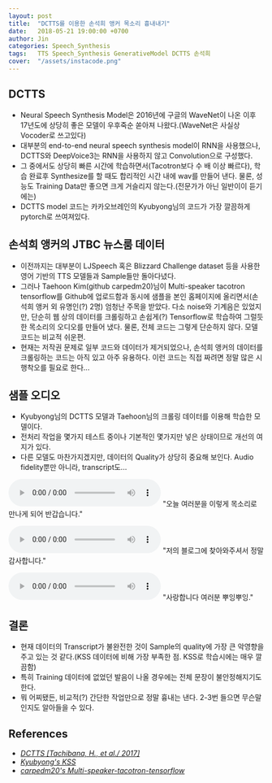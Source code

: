 ```yaml
---
layout: post
title:  "DCTTS를 이용한 손석희 앵커 목소리 흉내내기"
date:   2018-05-21 19:00:00 +0700
author: Jin
categories: Speech_Synthesis
tags:	TTS Speech_Synthesis GenerativeModel DCTTS 손석희
cover:  "/assets/instacode.png"
---
```


## DCTTS
+	Neural Speech Synthesis Model은 2016년에 구글의 WaveNet이 나온 이후 17년도에 상당히 좋은 모델이 우후죽순 쏟아져 나왔다.(WaveNet은 사실상 Vocoder로 쓰고있다)
+	대부분의 end-to-end neural speech synthesis model이 RNN을 사용했으나, DCTTS와 DeepVoice3는 RNN을 사용하지 않고 Convolution으로 구성했다. 
+	그 중에서도 상당히 빠른 시간에 학습하면서(Tacotron보다 수 배 이상 빠르다), 학습 완료후 Synthesize를 할 때도 합리적인 시간 내에 wav를 만들어 낸다. 물론, 성능도 Training Data만 좋으면 크게 거슬리지 않는다.(전문가가 아닌 일반이이 듣기에는)
+	DCTTS model 코드는 카카오브레인의 Kyubyong님의 코드가 가장 깔끔하게 pytorch로 쓰여져있다.


## 손석희 앵커의 JTBC 뉴스룸 데이터
+	이전까지는 대부분이 LJSpeech 혹은 Blizzard Challenge dataset 등을 사용한 영어 기반의 TTS 모델들과 Sample들만 돌아다녔다.
+	그러나 Taehoon Kim(github carpedm20)님이 Multi-speaker tacotron tensorflow를 Github에 업로드함과 동시에 샘플을 본인 홈페이지에 올리면서(손석희 앵커 외 유명인(?) 2명) 엄청난 주목을 받았다. 다소 noise와 기계음은 있었지만, 단순히 웹 상의 데이터를 크롤링하고 손쉽게(?) Tensorflow로 학습하여 그럴듯한 목소리의 오디오를 만들어 냈다. 물론, 전체 코드는 그렇게 단순하지 않다. 모델 코드는 비교적 쉬운편.
+	현재는 저작권 문제로 일부 코드와 데이터가 제거되었으나, 손석희 앵커의 데이터를 크롤링하는 코드는 아직 있고 아주 유용하다. 이런 코드는 직접 짜려면 정말 많은 시행착오를 필요로 한다...


## 샘플 오디오
+	Kyubyong님의 DCTTS 모델과 Taehoon님의 크롤링 데이터를 이용해 학습한 모델이다.
+	전처리 작업을 몇가지 테스트 중이나 기본적인 몇가지만 넣은 상태이므로 개선의 여지가 있다.
+	다른 모델도 마찬가지겠지만, 데이터의 Quality가 상당히 중요해 보인다. Audio fidelity뿐만 아니라, transcript도...

<audio src="https://raw.githubusercontent.com/yangyangii/yangyangii.github.io/master/assets/_posts/audios/son_1.mp3" controls loop> Unable to load song. </audio>
"오늘 여러분을 이렇게 목소리로 만나게 되어 반갑습니다."

<audio src="https://raw.githubusercontent.com/yangyangii/yangyangii.github.io/master/assets/_posts/audios/son_2.mp3" controls loop> Unable to load song. </audio>
"저의 블로그에 찾아와주셔서 정말 감사합니다."

<audio src="https://raw.githubusercontent.com/yangyangii/yangyangii.github.io/master/assets/_posts/audios/son_3.mp3" controls loop> Unable to load song. </audio>
"사랑합니다 여러분 뿌잉뿌잉."


## 결론
+	현재 데이터의 Transcript가 불완전한 것이 Sample의 quality에 가장 큰 악영향을 주고 있는 것 같다.(KSS 데이터에 비해 가장 부족한 점. KSS로 학습시에는 매우 깔끔함)
+	특히 Training 데이터에 없었던 발음이 나올 경우에는 전체 문장이 불안정해지기도 한다.
+	뭐 어찌됐든, 비교적(?) 간단한 작업만으로 정말 흉내는 낸다. 2-3번 들으면 무슨말인지도 알아들을 수 있다.


## References
+   <em>[DCTTS [Tachibana, H., et al./ 2017]](https://arxiv.org/pdf/1710.08969)</em>
+	<em>[Kyubyong's KSS](https://github.com/Kyubyong/kss)</em>
+	<em>[carpedm20's Multi-speaker-tacotron-tensorflow](https://github.com/carpedm20/multi-speaker-tacotron-tensorflow)</em>